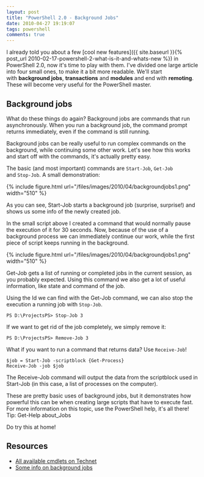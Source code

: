 ```yaml
---
layout: post
title: "PowerShell 2.0 - Background Jobs"
date: 2010-04-27 19:19:07
tags: powershell
comments: true
---
```

I already told you about a few [cool new features]({{ site.baseurl }}{% post_url 2010-02-17-powershell-2-what-is-it-and-whats-new %}) in PowerShell 2.0, now it's time to play with them. I've divided one large article into four small ones, to make it a bit more readable. We'll start with **background jobs**, **transactions** and **modules** and end with **remoting**. These will become very useful for the PowerShell master.

## Background jobs

What do these things do again? Background jobs are commands that run asynchronously. When you run a background job, the command prompt returns immediately, even if the command is still running.

Background jobs can be really useful to run complex commands on the background, while continuing some other work. Let's see how this works and start off with the commands, it's actually pretty easy.

The basic (and most important) commands are `Start-Job`, `Get-Job` and `Stop-Job`. A small demonstration:

{% include
    figure.html url="/files/images/2010/04/backgroundjobs1.png"
    width="510"
%}

As you can see, Start-Job starts a background job (surprise, surprise!) and shows us some info of the newly created job.

In the small script above I created a command that would normally pause the execution of it for 30 seconds. Now, because of the use of a background process we can immediately continue our work, while the first piece of script keeps running in the background.

{% include
figure.html url="/files/images/2010/04/backgroundjobs1.png"
width="510"
%}

Get-Job gets a list of running or completed jobs in the current session, as you probably expected. Using this command we also get a lot of useful information, like state and command of the job.

Using the Id we can find with the Get-Job command, we can also stop the execution a running job with `Stop-Job`.
```
PS D:\ProjectsPS> Stop-Job 3
```

If we want to get rid of the job completely, we simply remove it:
```
PS D:\ProjectsPS> Remove-Job 3
```

What if you want to run a command that returns data? Use `Receive-Job`!
```
$job = Start-Job -scriptblock {Get-Process}
Receive-Job -job $job
```

The Receive-Job command will output the data from the scriptblock used in Start-Job (in this case, a list of processes on the computer).

These are pretty basic uses of background jobs, but it demonstrates how powerful this can be when creating large scripts that have to execute fast. For more information on this topic, use the PowerShell help, it's all there! Tip: Get-Help about_Jobs

Do try this at home!

## Resources
* [All available cmdlets on Technet](http://technet.microsoft.com/en-us/library/dd347701.aspx)
* [Some info on background jobs](http://bartdesmet.net/blogs/bart/archive/2008/03/25/windows-powershell-2-0-feature-focus-background-jobs.aspx)
